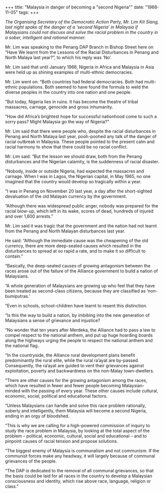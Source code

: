 +++ 
title: "Malaysia in danger of becoming a "second Nigeria""
date: "1968-11-05"
tags:
+++

_The Organising Secretary of the Democratic Action Party, Mr. Lim Kit Siang, last night spoke of the danger of a ‘second Nigeria’ in Malaysia if Malaysians could not discuss and solve the racial problem in the country in a sober, intelligent and rational manner._

Mr. Lim was speaking to the Penang DAP Branch in Bishop Street here on “Have We learnt from the Lessons of the Racial Disturbances in Penang and North Malaya last year?”, to which his reply was ‘No’.

Mr. Lim said that until January 1966, Nigeria in Africa and Malaysia in Asia were held up as shining examples of multi-ethnic democracies.</u>

Mr. Lim went on: “Both countries had federal democracies. Both had multi-ethnic populations. Both seemed to have found the formula to weld the diverse peoples in the country into one nation and one people.

“But today, Nigeria lies in ruins. It has become the theatre of tribal massacres, carnage, genocide and gross inhumanity.

“How did Africa’s brightest hope for successful nationhood come to such a sorry pass? Might Malaysia go the way of Nigeria?”

Mr. Lim said that there were people who, despite the racial disturbances in Penang and North Malaya last year, pooh-poohed any talk of the danger of racial outbreak in Malaysia. These people pointed to the present calm and racial harmony to show that there could be no racial conflict.

Mr. Lim said: “But the lesson we should draw, both from the Penang disturbances and the Nigerian calamity, is the suddenness of racial disaster.

“Nobody, inside or outside Nigeria, had expected the massacres and carnage. When I was in Lagos, the Nigerian capital, in May 1965, no one imagined that the country would develop so tragically within a year.

“I was in Penang on November 20 last year, a day after the short-sighted devaluation of the old Malayan currency by the government.

“Although there was widespread public anger, nobody was prepared for the racial blow-up, which left in its wake, scores of dead, hundreds of injured and over 1,600 arrests.”

Mr. Lim said it was tragic that the government and the nation had not learnt from the Penang and North Malayan disturbances last year.

He said: “Although the immediate cause was the cheapening of the old currency, there are more deep-seated causes which resulted in the disturbances to spread at so rapid a rate, and to make it so difficult to contain.”

“Basically, the deep-seated causes of growing antagonism between the races arose out of the failure of the Alliance government to build a nation of Malaysians.

“A whole generation of Malaysians are growing up who feel that they have been treated as second-class citizens, because they are classified as ‘non-bumiputras.’

“Even in schools, school-children have learnt to resent this distinction.

“Is this the way to build a nation, by imbibing into the new generation of Malaysians a sense of grievance and injustice?

“No wonder that ten years after Merdeka, the Alliance had to pass a law to compel respect to the national anthem, and put up huge hoarding boards along the highways urging the people to respect the national anthem and the national flag.

“In the countryside, the Alliance rural development plans benefit predominantly the rural elite, while the rural ra’ayat are by-passed. Consequently, the ra’ayat are guided to vent their grievances against exploitation, poverty and backwardness on the non-Malay town-dwellers.

“There are other causes for the growing antagonism among the races, which have resulted in fewer and fewer people becoming Malaysian-minded with the passing of every year. These other causes include cultural, economic, social, political and educational factors.

“Unless Malaysians can handle and solve this race problem rationally, soberly and intelligently, them Malaysia will become a second Nigeria, ending in an orgy of bloodshed.

“This is why we are calling for a high-powered commission of inquiry to study the race problem in Malaysia, by looking at the total aspect of the problem – political, economic, cultural, social and educational – and to pinpoint causes of racial tension and propose solutions.

“The biggest enemy of Malaysia is communalism and not communism. If the communist forces make any headway, it will largely because of communal grievances of the people.

“The DAP is dedicated to the removal of all communal grievances, so that the basis could be laid for all races in the country to develop a Malaysian consciousness and identity, which rise above race, language, religion or class.”
 
